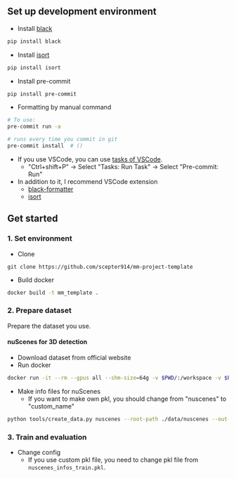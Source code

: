 ## Set up development environment

- Install [black](https://github.com/psf/black)

```sh
pip install black
```

- Install [isort](https://github.com/PyCQA/isort)

```sh
pip install isort
```

- Install pre-commit

```sh
pip install pre-commit
```

- Formatting by manual command

```sh
# To use:
pre-commit run -a

# runs every time you commit in git
pre-commit install  # ()
```

- If you use VSCode, you can use [tasks of VSCode](https://github.com/tier4/autoware-ml/blob/main/.vscode/tasks.json).
  - "Ctrl+shift+P" -> Select "Tasks: Run Task" -> Select "Pre-commit: Run"
- In addition to it, I recommend VSCode extension
  - [black-formatter](https://marketplace.visualstudio.com/items?itemName=ms-python.black-formatter)
  - [isort](https://marketplace.visualstudio.com/items?itemName=ms-python.isort)

## Get started
### 1. Set environment

- Clone

```
git clone https://github.com/scepter914/mm-project-template
```

- Build docker

```sh
docker build -t mm_template .
```

### 2. Prepare dataset

Prepare the dataset you use.

#### nuScenes for 3D detection

- Download dataset from official website
- Run docker

```sh
docker run -it --rm --gpus all --shm-size=64g -v $PWD/:/workspace -v $PWD/data:/workspace/data mm_template
```

- Make info files for nuScenes
  - If you want to make own pkl, you should change from "nuscenes" to "custom_name"

```sh
python tools/create_data.py nuscenes --root-path ./data/nuscenes --out-dir ./data/nuscenes --extra-tag nuscenes
```

### 3. Train and evaluation

- Change config
  - If you use custom pkl file, you need to change pkl file from `nuscenes_infos_train.pkl`.
